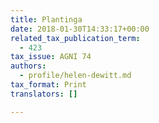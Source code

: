 ```yaml
---
title: Plantinga
date: 2018-01-30T14:33:17+00:00
related_tax_publication_term:
  - 423
tax_issue: AGNI 74
authors:
  - profile/helen-dewitt.md
tax_format: Print
translators: []

---
```

